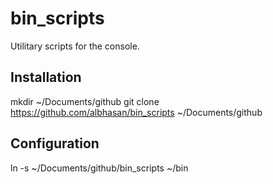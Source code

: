 # bin_scripts
Utilitary scripts for the console.


## Installation

mkdir ~/Documents/github
git clone https://github.com/albhasan/bin_scripts ~/Documents/github


## Configuration

ln -s ~/Documents/github/bin_scripts ~/bin
